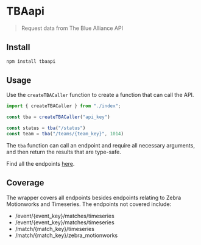 # TBAapi

> Request data from The Blue Alliance API

## Install
```bash
npm install tbaapi
```

## Usage
Use the `createTBACaller` function to create a function that can call the API.

```ts
import { createTBACaller } from "./index";

const tba = createTBACaller("api_key")

const status = tba("/status")
const team = tba("/teams/{team_key}", 1014)
```

The `tba` function can call an endpoint and require all necessary arguments, and then return the results that are type-safe.

Find all the endpoints [here](https://www.thebluealliance.com/apidocs/v3).

## Coverage
The wrapper covers all endpoints besides endpoints relating to Zebra Motionworks and Timeseries.
The endpoints not covered include:
* /event/{event_key}/matches/timeseries
* /event/{event_key}/matches/timeseries
* /match/{match_key}/timeseries
* /match/{match_key}/zebra_motionworks